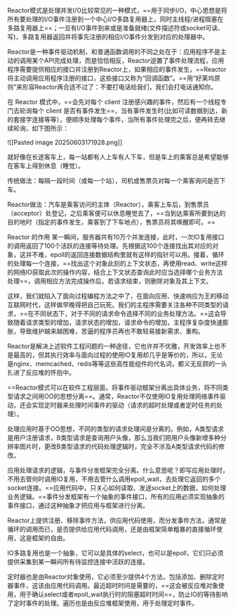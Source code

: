 Reactor模式是处理并发I/O比较常见的一种模式，==用于同步I/O，中心思想是将所有要处理的I/O事件注册到一个中心I/O多路复用器上，同时主线程/进程阻塞在多路复用器上==；一旦有I/O事件到来或是准备就绪(文件描述符或socket可读、写)，多路复用器返回并将事先注册的相应I/O事件分发到对应的处理器中。

Reactor是一种事件驱动机制，和普通函数调用的不同之处在于：应用程序不是主动的调用某个API完成处理，而是恰恰相反，Reactor逆置了事件处理流程，应用程序需要提供相应的接口并注册到Reactor上，如果相应的事件发生，==Reactor将主动调用应用程序注册的接口，这些接口又称为“回调函数”。==用“好莱坞原则”来形容Reactor再合适不过了：不要打电话给我们，我们会打电话通知你。

在 Reactor 模式中，==会先对每个 client 注册感兴趣的事件，然后有一个线程专门去轮询每个 client 是否有事件发生==，当有事件发生时(比如可读数据到达，新的套接字连接等等），便顺序处理每个事件，当所有事件处理完之后，便再转去继续轮询，如下图所示：

![[Pasted image 20250603171928.png]]

就好像在长途客车上，每一站都有人上车有人下车，但是车上的乘客总是希望能够在客车上得到休息（睡觉）。

传统做法：每隔一段时间（或每一个站），司机或售票员对每一个乘客询问是否下车。

Reactor做法：汽车是乘客访问的主体（Reactor），乘客上车后，到售票员（acceptor）处登记，之后乘客便可以休息睡觉去了，==当到达乘客所要到达的目的地时（指定的事件发生，乘客到了下车地点），售票员将其唤醒即可。==


Reactor 的作用
某一瞬间，服务器共有10万个并发连接，此时，一次IO复用接口的调用返回了100个活跃的连接等待处理。先根据这100个连接找出其对应的对象，这并不难，epoll的返回连接数据结构里就有这样的指针可以用。接着，循环的处理每一个连接，==找出这个对象此刻的上下文状态，再使用read、write这样的网络IO获取此次的操作内容，结合上下文状态查询此时应当选择哪个业务方法处理==，调用相应方法完成操作后，若请求结束，则删除对象及其上下文。

这样，我们就陷入了面向过程编程方法之中了，在面向应用、快速响应为王的移动互联网时代，这样做早晚得把自己玩死。我们的主程序需要关注各种不同类型的请求，==在不同状态下，对于不同的请求命令选择不同的业务处理方法。==这会导致随着请求类型的增加，请求状态的增加，请求命令的增加，主程序复杂度快速膨胀，导致维护越来越困难，苦逼的程序员再也不敢轻易接新需求、重构。

Reactor是解决上述软件工程问题的一种途径，它也许并不优雅，开发效率上也不是最高的，但其执行效率与面向过程的使用IO复用却几乎是等价的，所以，无论是nginx、memcached、redis等等这些高性能组件的代名词，都义无反顾的一头扎进了反应堆的怀抱中。

==Reactor模式可以在软件工程层面，将事件驱动框架分离出具体业务，将不同类型请求之间用OO的思想分离==。通常，Reactor不仅使用IO复用处理网络事件驱动，还会实现定时器来处理时间事件的驱动（请求的超时处理或者定时任务的处理）。

处理应用时基于OO思想，不同的类型的请求处理间是分离的。例如，A类型请求是用户注册请求，B类型请求是查询用户头像，那么当我们把用户头像新增多种分辨率图片时，更改B类型请求的代码处理逻辑时，完全不涉及A类型请求代码的修改。

应用处理请求的逻辑，与事件分发框架完全分离。什么意思呢？即写应用处理时，不用去管何时调用IO复用，不用去管什么调用epoll_wait，去处理它返回的多个socket连接。==应用代码中，只关心如何读取、发送socket上的数据，如何处理业务逻辑。==事件分发框架有一个抽象的事件接口，所有的应用必须实现抽象的事件接口，通过这种抽象才把应用与框架进行分离。

Reactor上提供注册、移除事件方法，供应用代码使用，而分发事件方法，通常是循环的调用而已，是否提供给应用代码调用，还是由框架简单粗暴的直接循环使用，这是框架的自由。

IO多路复用也是一个抽象，它可以是具体的select，也可以是epoll，它们只必须提供采集到某一瞬间所有待监控连接中活跃的连接。

定时器也是由Reactor对象使用，它必须至少提供4个方法，包括添加、删除定时器事件，这该由应用代码调用。最近超时时间是需要的，==这会被反应堆对象使用，用于确认select或者epoll_wait执行时的阻塞超时时间==，防止IO的等待影响了定时事件的处理。遍历也是由反应堆框架使用，用于处理定时事件。